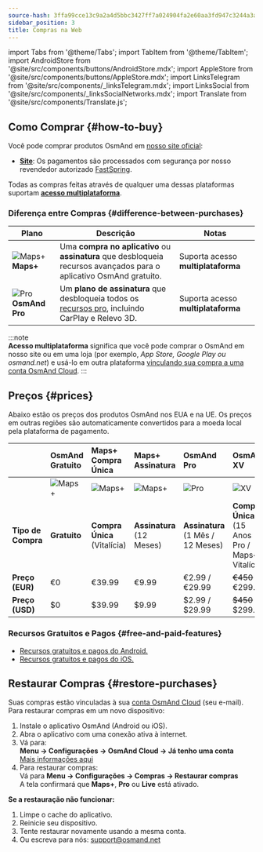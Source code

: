 ```yaml
---
source-hash: 3ffa99cce13c9a2a4d5bbc3427ff7a024904fa2e60aa3fd947c3244a3acced4b
sidebar_position: 3
title: Compras na Web
---
```


import Tabs from '@theme/Tabs';
import TabItem from '@theme/TabItem';
import AndroidStore from '@site/src/components/buttons/AndroidStore.mdx';
import AppleStore from '@site/src/components/buttons/AppleStore.mdx';
import LinksTelegram from '@site/src/components/_linksTelegram.mdx';
import LinksSocial from '@site/src/components/_linksSocialNetworks.mdx';
import Translate from '@site/src/components/Translate.js';

## Como Comprar {#how-to-buy}

Você pode comprar produtos OsmAnd em [nosso site oficial](https://osmand.net/pricing):

- [**Site**](https://osmand.net/pricing): Os pagamentos são processados com segurança por nosso revendedor autorizado [FastSpring](https://fastspring.com/).

Todas as compras feitas através de qualquer uma dessas plataformas suportam [**acesso multiplataforma**](./cross.md).

### Diferença entre Compras {#difference-between-purchases}

| Plano | Descrição | Notas |
|------------|------------|------------|
| ![Maps+](@site/static/img/svg/osmand_maps_plus.svg) **Maps+** | Uma **compra no aplicativo** ou **assinatura** que desbloqueia recursos avançados para o aplicativo OsmAnd gratuito. | Suporta acesso **multiplataforma** |
| ![Pro](@site/static/img/svg/pro_icon.svg) **OsmAnd Pro** | Um **plano de assinatura** que desbloqueia todos os [recursos pro](#free-and-paid-features), incluindo CarPlay e Relevo 3D. | Suporta acesso **multiplataforma** |

:::note  
**Acesso multiplataforma** significa que você pode comprar o OsmAnd em nosso site ou em uma loja (por exemplo, *App Store, Google Play ou osmand.net*) e usá-lo em outra plataforma [vinculando sua compra a uma conta OsmAnd Cloud](../personal/osmand-cloud.md#cross-platform).
:::

## Preços {#prices}

Abaixo estão os preços dos produtos OsmAnd nos EUA e na UE. Os preços em outras regiões são automaticamente convertidos para a moeda local pela plataforma de pagamento.

<!--

:::danger October Sale prices

*[Hurry up!](https://osmand.net/pricing) This offer is only available until* **October 19 (23:00 CET)**.

:::



|    | OsmAnd Free   | **Maps+** One-Time | **Maps+** Subscription | **OsmAnd Pro** |**OsmAnd XV** |
| :------------- | :------------- | :----------------------- | :------------------- | :----------- |:----------- |
|  | ![Maps+](@site/static/img/svg/osmand_maps.svg) | ![Maps+](@site/static/img/svg/osmand_maps_plus.svg) | ![Maps+](@site/static/img/svg/osmand_maps_plus.svg) | ![Pro](@site/static/img/svg/pro_icon.svg) |![XV](@site/static/img/svg/osmand_xv.svg) |
| **Purchase Type** | **Free** | **One-Time Purchase** (Lifetime) | **Subscription** (12 Months) | **Subscription** (1 Month / 12 Months) |**One-Time Purchase** (15 Years Pro / Maps+ Lifetime) |
| **Price (EUR)** | €0 | <s>€39.99</s> **€19.99** | <s>€9.99</s> **€4.99** | €2.99 / <s>€29.99</s> **€14.99** |<s>€450</s> **€299.00**   |
| **Price (USD)** | $0 | <s>$39.99</s> **$19.99** | <s>$9.99</s> **$4.99** | $2.99 / <s>$29.99</s> **$14.99**|<s>$450</s> **$299.00**   |

:::note 
By purchasing a subscription through our [website](https://osmand.net/pricing) at a discounted rate,  
you receive a 2-year discounted plan.  
Starting from the third year, the full price will apply.
:::

-->


|    | OsmAnd Gratuito   | **Maps+** Compra Única | **Maps+** Assinatura | **OsmAnd Pro** |**OsmAnd XV** |
| :------------- | :------------- | :----------------------- | :------------------- | :----------- |:----------- |
|  | ![Maps+](@site/static/img/svg/osmand_maps.svg) | ![Maps+](@site/static/img/svg/osmand_maps_plus.svg) | ![Maps+](@site/static/img/svg/osmand_maps_plus.svg) | ![Pro](@site/static/img/svg/pro_icon.svg) |![XV](@site/static/img/svg/osmand_xv.svg) |
| **Tipo de Compra** | **Gratuito** | **Compra Única** (Vitalícia) | **Assinatura** (12 Meses) | **Assinatura** (1 Mês / 12 Meses) |**Compra Única** (15 Anos Pro / Maps+ Vitalícia) |
| **Preço (EUR)** | €0 | €39.99  | €9.99   | €2.99 / €29.99   |<s>€450</s> €299.00   |
| **Preço (USD)** | $0 | $39.99  | $9.99   | $2.99 / $29.99   |<s>$450</s> $299.00   |

### Recursos Gratuitos e Pagos {#free-and-paid-features}

- [Recursos gratuitos e pagos do Android.](./android.md#free-and-paid-features)
- [Recursos gratuitos e pagos do iOS.](./ios.md#free-and-paid-features)

## Restaurar Compras {#restore-purchases}

Suas compras estão vinculadas à sua [conta OsmAnd Cloud](../personal/osmand-cloud.md#login) (seu e-mail). Para restaurar compras em um novo dispositivo:

1. Instale o aplicativo OsmAnd (Android ou iOS).
2. Abra o aplicativo com uma conexão ativa à internet.
3. Vá para:  
   **Menu → Configurações → OsmAnd Cloud → Já tenho uma conta**  
   [Mais informações aqui](../personal/osmand-cloud.md#login)
4. Para restaurar compras:  
   Vá para **Menu → Configurações → Compras → Restaurar compras**  
   A tela confirmará que **Maps+**, **Pro** ou **Live** está ativado.

**Se a restauração não funcionar:**

1. Limpe o cache do aplicativo.
2. Reinicie seu dispositivo.
3. Tente restaurar novamente usando a mesma conta.
4. Ou escreva para nós: support@osmand.net